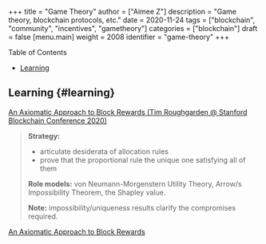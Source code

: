 +++
title = "Game Theory"
author = ["Aimee Z"]
description = "Game theory, blockchain protocols, etc."
date = 2020-11-24
tags = ["blockchain", "community", "incentives", "gametheory"]
categories = ["blockchain"]
draft = false
[menu.main]
  weight = 2008
  identifier = "game-theory"
+++

<div class="ox-hugo-toc toc">
<div></div>

<div class="heading">Table of Contents</div>

- [Learning](#learning)

</div>
<!--endtoc-->


## Learning {#learning}

[An Axiomatic Approach to Block Rewards (Tim Roughgarden @ Stanford Blockchain Conference 2020)](https://www.youtube.com/watch?v=WyRyWQwm0x0)
> **Strategy:**
> - articulate desiderata of allocation rules
> - prove that the proportional rule the unique
    one satisfying all of them
>
> **Role models:** von Neumann-Morgenstern Utility Theory,
  Arrow/s Impossibility Theorem, the Shapley value.
>
> **Note:** impossibility/uniqueness results clarify
  the compromises required.

[An Axiomatic Approach to Block Rewards](https://arxiv.org/pdf/1909.10645.pdf)